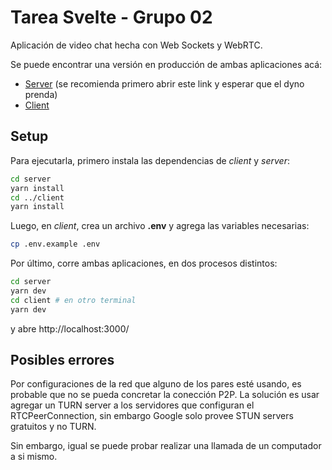 # Tarea Svelte - Grupo 02
Aplicación de video chat hecha con Web Sockets y WebRTC.

Se puede encontrar una versión en producción de ambas aplicaciones acá:
- [Server](https://svelte-signaling-server.herokuapp.com/) (se recomienda primero abrir este link y esperar que el dyno prenda)
- [Client](https://glittery-crepe-7170e4.netlify.app/)

## Setup

Para ejecutarla, primero instala las dependencias de _client_ y _server_:
```bash
cd server
yarn install
cd ../client
yarn install
```
Luego, en _client_, crea un archivo **.env** y agrega las variables necesarias:
```bash
cp .env.example .env
```
Por último, corre ambas aplicaciones, en dos procesos distintos:
```bash
cd server
yarn dev
cd client # en otro terminal
yarn dev
```
y abre http://localhost:3000/

## Posibles errores

Por configuraciones de la red que alguno de los pares esté usando, es probable que no se pueda concretar la conección P2P. La solución es usar agregar un TURN server a los servidores que configuran el RTCPeerConnection, sin embargo Google solo provee STUN servers gratuitos y no TURN.

Sin embargo, igual se puede probar realizar una llamada de un computador a si mismo.
